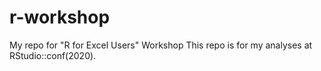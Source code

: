 # r-workshop
My repo for "R for Excel Users" Workshop
This repo is for my analyses at RStudio::conf(2020). 
